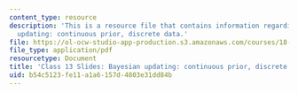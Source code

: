 ```yaml
---
content_type: resource
description: 'This is a resource file that contains information regarding bayesian
  updating: continuous prior, discrete data.'
file: https://ol-ocw-studio-app-production.s3.amazonaws.com/courses/18-05-introduction-to-probability-and-statistics-spring-2014/b54c5123fe11a1a6157d4803e31dd84b_MIT18_05S14_class13slides.pdf
file_type: application/pdf
resourcetype: Document
title: 'Class 13 Slides: Bayesian updating: continuous prior, discrete data'
uid: b54c5123-fe11-a1a6-157d-4803e31dd84b
---
```

